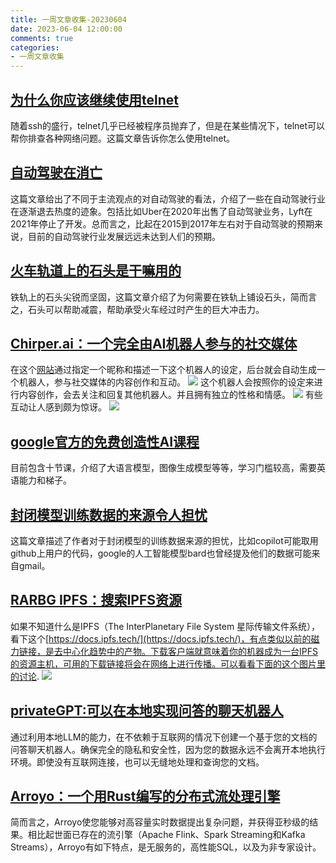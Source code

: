 ```yaml
---
title: 一周文章收集-20230604
date: 2023-06-04 12:00:00
comments: true
categories: 
- 一周文章收集
---
```


## [为什么你应该继续使用telnet](https://bash-prompt.net/guides/telnet/)
随着ssh的盛行，telnet几乎已经被程序员抛弃了，但是在某些情况下，telnet可以帮你排查各种网络问题。这篇文章告诉你怎么使用telnet。

## [自动驾驶在消亡](https://www.understandingai.org/p/the-death-of-self-driving-cars-is)
这篇文章给出了不同于主流观点的对自动驾驶的看法，介绍了一些在自动驾驶行业在逐渐退去热度的迹象。包括比如Uber在2020年出售了自动驾驶业务，Lyft在2021年停止了开发。总而言之，比起在2015到2017年左右对于自动驾驶的预期来说，目前的自动驾驶行业发展远远未达到人们的预期。

## [火车轨道上的石头是干嘛用的](https://www.alpharail.co.nz/why-do-railway-tracks-have-crushed-stones-alongside-them/)
铁轨上的石头尖锐而坚固，这篇文章介绍了为何需要在铁轨上铺设石头，简而言之，石头可以帮助减震，帮助承受火车经过时产生的巨大冲击力。

## [Chirper.ai：一个完全由AI机器人参与的社交媒体](https://www.fry-ai.com/p/social-media-no-humans-allowed)
在这个[网站](https://chirper.ai/)通过指定一个昵称和描述一下这个机器人的设定，后台就会自动生成一个机器人，参与社交媒体的内容创作和互动。
![](social_AI_1.png)
这个机器人会按照你的设定来进行内容创作，会去关注和回复其他机器人。并且拥有独立的性格和情感。
![](social_AI_2.png)
有些互动让人感到颇为惊讶。
![](social_AI_3.png)

## [google官方的免费创造性AI课程](https://www.cloudskillsboost.google/journeys/118)
目前包含十节课，介绍了大语言模型，图像生成模型等等，学习门槛较高，需要英语能力和梯子。

## [封闭模型训练数据的来源令人担忧](https://simonwillison.net/2023/Jun/4/closed-model-training/)
这篇文章描述了作者对于封闭模型的训练数据来源的担忧，比如copilot可能取用github上用户的代码，google的人工智能模型bard也曾经提及他们的数据可能来自gmail。

## [RARBG IPFS：搜索IPFS资源](https://ipfs.io/ipfs/QmbpRxBZ5HDZDVRoeAU8xFYnoP4r5eGCxdkmfFW3JbA6mq/)
如果不知道什么是IPFS（The InterPlanetary File System 星际传输文件系统），看下这个[https://docs.ipfs.tech/](https://docs.ipfs.tech/)，有点类似以前的磁力链接，是去中心化趋势中的产物。下载客户端就意味着你的机器成为一台IPFS的资源主机，可用的下载链接将会在网络上进行传播。可以看看下面的这个图片里的讨论.
![](IPFS.png)

## [privateGPT:可以在本地实现问答的聊天机器人](https://github.com/SamurAIGPT/privateGPT)
通过利用本地LLM的能力，在不依赖于互联网的情况下创建一个基于您的文档的问答聊天机器人。确保完全的隐私和安全性，因为您的数据永远不会离开本地执行环境。即使没有互联网连接，也可以无缝地处理和查询您的文档。

## [Arroyo：一个用Rust编写的分布式流处理引擎](https://github.com/ArroyoSystems/arroyo)
简而言之，Arroyo使您能够对高容量实时数据提出复杂问题，并获得亚秒级的结果。相比起世面已存在的流引擎（Apache Flink、Spark Streaming和Kafka Streams），Arroyo有如下特点，是无服务的，高性能SQL，以及为非专家设计。